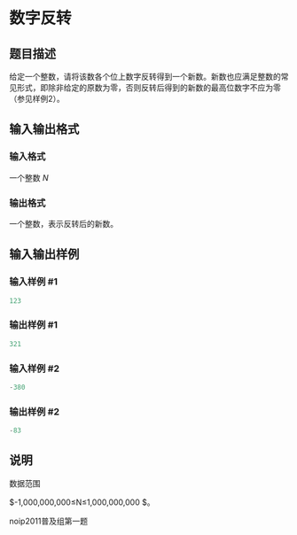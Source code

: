# 数字反转

## 题目描述

给定一个整数，请将该数各个位上数字反转得到一个新数。新数也应满足整数的常见形式，即除非给定的原数为零，否则反转后得到的新数的最高位数字不应为零（参见样例2）。

## 输入输出格式

### 输入格式

一个整数 $N$

### 输出格式

一个整数，表示反转后的新数。

## 输入输出样例

### 输入样例 #1

```cpp
123
```


### 输出样例 #1

```cpp
321
```


### 输入样例 #2

```cpp
-380
```


### 输出样例 #2

```cpp
-83
```


## 说明

数据范围

$-1,000,000,000≤N≤1,000,000,000 $。

noip2011普及组第一题

